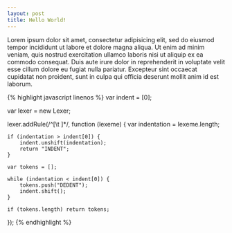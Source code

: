 ```yaml
---
layout: post
title: Hello World!
---
```

Lorem ipsum dolor sit amet, consectetur adipisicing elit, sed do eiusmod tempor incididunt ut labore et dolore magna aliqua. Ut enim ad minim veniam, quis nostrud exercitation ullamco laboris nisi ut aliquip ex ea commodo consequat. Duis aute irure dolor in reprehenderit in voluptate velit esse cillum dolore eu fugiat nulla pariatur. Excepteur sint occaecat cupidatat non proident, sunt in culpa qui officia deserunt mollit anim id est laborum.

{% highlight javascript linenos %}
var indent = [0];

var lexer = new Lexer;

lexer.addRule(/^[\t ]*/, function (lexeme) {
    var indentation = lexeme.length;

    if (indentation > indent[0]) {
        indent.unshift(indentation);
        return "INDENT";
    }

    var tokens = [];

    while (indentation < indent[0]) {
        tokens.push("DEDENT");
        indent.shift();
    }

    if (tokens.length) return tokens;
});
{% endhighlight %}
